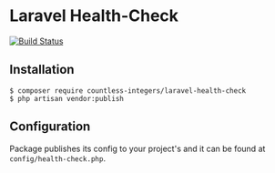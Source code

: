 # Laravel Health-Check

[![Build Status](https://travis-ci.com/countless-integers/laravel-health-check.svg?branch=master)](https://travis-ci.com/countless-integers/laravel-health-check)

## Installation

    $ composer require countless-integers/laravel-health-check
    $ php artisan vendor:publish
    
## Configuration 

Package publishes its config to your project's and it can be found at `config/health-check.php`.

